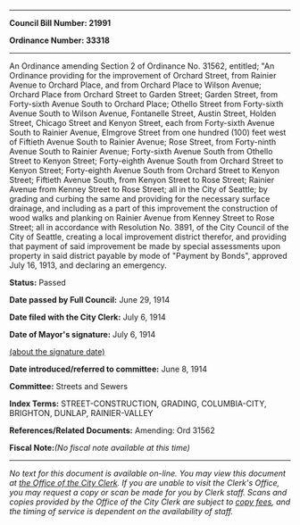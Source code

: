 

********

**Council Bill Number: 21991**
   
**Ordinance Number: 33318**
********

 An Ordinance amending Section 2 of Ordinance No. 31562, entitled; "An Ordinance providing for the improvement of Orchard Street, from Rainier Avenue to Orchard Place, and from Orchard Place to Wilson Avenue; Orchard Place from Orchard Street to Garden Street; Garden Street, from Forty-sixth Avenue South to Orchard Place; Othello Street from Forty-sixth Avenue South to Wilson Avenue, Fontanelle Street, Austin Street, Holden Street, Chicago Street and Kenyon Street, each from Forty-sixth Avenue South to Rainier Avenue, Elmgrove Street from one hundred (100) feet west of Fiftieth Avenue South to Rainier Avenue; Rose Street, from Forty-ninth Avenue South to Rainier Avenue; Forty-sixth Avenue South from Othello Street to Kenyon Street; Forty-eighth Avenue South from Orchard Street to Kenyon Street; Forty-eighth Avenue South from Orchard Street to Kenyon Street; Fiftieth Avenue South, from Kenyon Street to Rose Street; Rainier Avenue from Kenney Street to Rose Street; all in the City of Seattle; by grading and curbing the same and providing for the necessary surface drainage, and including as a part of this improvement the construction of wood walks and planking on Rainier Avenue from Kenney Street to Rose Street; all in accordance with Resolution No. 3891, of the City Council of the City of Seattle, creating a local improvement district therefor, and providing that payment of said improvement be made by special assessments upon property in said district payable by mode of "Payment by Bonds", approved July 16, 1913, and declaring an emergency.

**Status:** Passed
   
**Date passed by Full Council:** June 29, 1914
   
**Date filed with the City Clerk:** July 6, 1914
   
**Date of Mayor's signature:** July 6, 1914
   
[(about the signature date)](/~public/approvaldate.htm)
   
   
   
**Date introduced/referred to committee:** June 8, 1914
   
**Committee:** Streets and Sewers
   
   
**Index Terms:** STREET-CONSTRUCTION, GRADING, COLUMBIA-CITY, BRIGHTON, DUNLAP, RAINIER-VALLEY

**References/Related Documents:** Amending: Ord 31562

**Fiscal Note:**_(No fiscal note available at this time)_
********

_No text for this document is available on-line. You may view this document at [the Office of the City Clerk](http://www.seattle.gov/leg/clerk/contactUs.htm). If you are unable to visit the Clerk's Office, you may request a copy or scan be made for you by Clerk staff. Scans and copies provided by the Office of the City Clerk are subject to [copy fees](http://clerk.seattle.gov/~public/clerkfees.htm), and the timing of service is dependent on the availability of staff._

